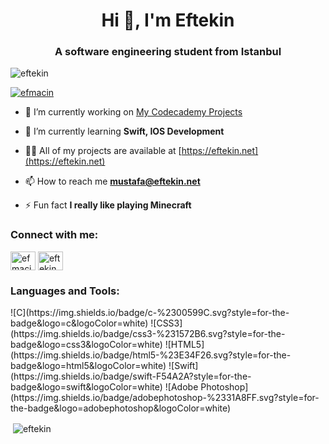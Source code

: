 <h1 align="center">Hi 👋, I'm Eftekin</h1>
<h3 align="center">A software engineering student from Istanbul</h3>

<p align="left"> <img src="https://komarev.com/ghpvc/?username=eftekin&label=Profile%20views&color=0e75b6&style=flat" alt="eftekin" /> </p>

<p align="left"> <a href="https://twitter.com/efmacin" target="blank"><img src="https://img.shields.io/twitter/follow/efmacin?logo=twitter&style=for-the-badge" alt="efmacin" /></a> </p>

- 🔭 I’m currently working on [My Codecademy Projects](https://github.com/eftekin/My-Codacademy-Projects)

- 🌱 I’m currently learning **Swift, IOS Development**

- 👨‍💻 All of my projects are available at [https://eftekin.net](https://eftekin.net)

- 📫 How to reach me **mustafa@eftekin.net**

- ⚡ Fun fact **I really like playing Minecraft**

<h3 align="left">Connect with me:</h3>
<p align="left">
<a href="https://twitter.com/efmacin" target="blank"><img align="center" src="https://raw.githubusercontent.com/rahuldkjain/github-profile-readme-generator/master/src/images/icons/Social/twitter.svg" alt="efmacin" height="30" width="40" /></a>
<a href="https://linkedin.com/in/eftekin" target="blank"><img align="center" src="https://raw.githubusercontent.com/rahuldkjain/github-profile-readme-generator/master/src/images/icons/Social/linked-in-alt.svg" alt="eftekin" height="30" width="40" /></a>
</p>

<h3 align="left">Languages and Tools:</h3>
![C](https://img.shields.io/badge/c-%2300599C.svg?style=for-the-badge&logo=c&logoColor=white) ![CSS3](https://img.shields.io/badge/css3-%231572B6.svg?style=for-the-badge&logo=css3&logoColor=white) ![HTML5](https://img.shields.io/badge/html5-%23E34F26.svg?style=for-the-badge&logo=html5&logoColor=white) ![Swift](https://img.shields.io/badge/swift-F54A2A?style=for-the-badge&logo=swift&logoColor=white) ![Adobe Photoshop](https://img.shields.io/badge/adobephotoshop-%2331A8FF.svg?style=for-the-badge&logo=adobephotoshop&logoColor=white)

<p>&nbsp;<img align="center" src="https://github-readme-stats.vercel.app/api?username=eftekin&show_icons=true&locale=en" alt="eftekin" /></p>

